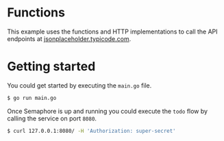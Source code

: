 # Functions

This example uses the functions and HTTP implementations to call the API endpoints at [jsonplaceholder.typicode.com](https://jsonplaceholder.typicode.com/).

# Getting started

You could get started by executing the `main.go` file.

```bash
$ go run main.go
```

Once Semaphore is up and running you could execute the `todo` flow by calling the service on port `8080`.

```bash
$ curl 127.0.0.1:8080/ -H 'Authorization: super-secret'
```